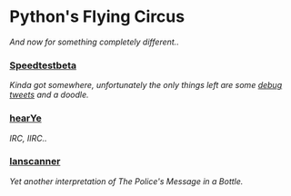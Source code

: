 # Python's Flying Circus

_And now for something completely different.._

### [Speedtestbeta](https://github.com/KayserSoze42/extend.io/tree/main/src/neveroddoreven/lanscanner/Speedtestbeta.py)

_Kinda got somewhere, unfortunately the only things left are some [debug tweets](https://twitter.com/SpeedtestL) and a doodle._

### [hearYe](https://github.com/KayserSoze42/extend.io/tree/main/src/neveroddoreven/lanscanner/hearYe.py)

_IRC, IIRC.._

### [lanscanner](https://github.com/KayserSoze42/extend.io/tree/main/src/neveroddoreven/lanscanner/lanscanner.py)

_Yet another interpretation of The Police's Message in a Bottle._

